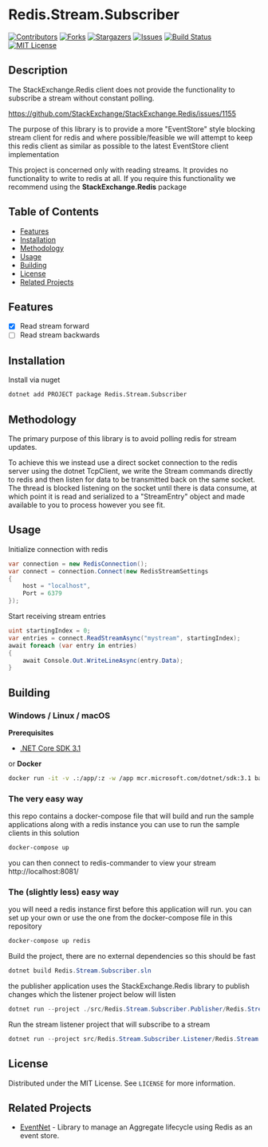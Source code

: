 # Redis.Stream.Subscriber
[![Contributors][contributors-shield]][contributors-url]
[![Forks][forks-shield]][forks-url]
[![Stargazers][stars-shield]][stars-url]
[![Issues][issues-shield]][issues-url]
[![Build Status][build-shield]][build-status]
[![MIT License][license-shield]][license-url]

## Description
The StackExchange.Redis client does not provide the functionality to subscribe a stream without constant polling. 

https://github.com/StackExchange/StackExchange.Redis/issues/1155

The purpose of this library is to provide a more "EventStore" style blocking stream client for redis and where possible/feasible we will attempt to keep this redis client as similar as possible to the latest EventStore client implementation

This project is concerned only with reading streams. It provides no functionality to write to redis at all. If you require this functionality we recommend using the **StackExchange.Redis** package

## Table of Contents
* [Features](#features)
* [Installation](#installation)
* [Methodology](#methodology)
* [Usage](#usage)
* [Building](#building)
* [License](#license)
* [Related Projects](#related-projects)

## Features
- [X] Read stream forward
- [ ] Read stream backwards

## Installation
Install via nuget
```bash
dotnet add PROJECT package Redis.Stream.Subscriber
```

## Methodology

The primary purpose of this library is to avoid  polling redis for stream updates. 

To achieve this we instead use a direct socket connection to the redis server using the dotnet TcpClient, we write the Stream commands directly to redis and then listen for data to be transmitted back on the same socket.
The thread is blocked listening on the socket until there is data consume, at which point it is read and serialized to a "StreamEntry" object and made available to you to process however you see fit. 

## Usage

Initialize connection with redis
```c#
var connection = new RedisConnection();
var connect = connection.Connect(new RedisStreamSettings
{
    host = "localhost",
    Port = 6379
});
```

Start receiving stream entries
```c#
uint startingIndex = 0;
var entries = connect.ReadStreamAsync("mystream", startingIndex);
await foreach (var entry in entries)
{
    await Console.Out.WriteLineAsync(entry.Data);
}
```

## Building
### Windows / Linux / macOS
**Prerequisites**
- [.NET Core SDK 3.1](https://dotnet.microsoft.com/download/dotnet-core/3.1)

or
**Docker**
```bash 
docker run -it -v .:/app/:z -w /app mcr.microsoft.com/dotnet/sdk:3.1 bash
```

### The very easy way
this repo contains a docker-compose file that will build and run the sample applications along with a redis instance you can use to run the sample clients in this solution

```bash
docker-compose up 
```

you can then connect to redis-commander to view your stream http://localhost:8081/

### The (slightly less) easy way
you will need a redis instance first before this application will run. you can set up your own
or use the one from the docker-compose file in this repository
```bash
docker-compose up redis
```

Build the project, there are no external dependencies so this should be fast
```c#
dotnet build Redis.Stream.Subscriber.sln
```

the publisher application uses the StackExchange.Redis library to publish changes which the listener project below will listen
```c#
dotnet run --project ./src/Redis.Stream.Subscriber.Publisher/Redis.Stream.Subscriber.Publisher.csproj
```

Run the stream listener project that will subscribe to a stream
```c#
dotnet run --project src/Redis.Stream.Subscriber.Listener/Redis.Stream.Subscriber.Listener.csproj
```

## License

Distributed under the MIT License. See `LICENSE` for more information.


## Related Projects
* [EventNet](https://github.com/jimfim/EventNet) - Library to manage an Aggregate lifecycle using Redis as an event store.

<!-- MARKDOWN LINKS & IMAGES -->
<!-- https://www.markdownguide.org/basic-syntax/#reference-style-links -->
[contributors-shield]: https://img.shields.io/github/contributors/jimfim/Redis.Stream.Subscriber.svg?style=for-the-badge
[contributors-url]: https://github.com/jimfim/Redis.Stream.Subscriber/graphs/contributors
[forks-shield]: https://img.shields.io/github/forks/jimfim/Redis.Stream.Subscriber.svg?style=for-the-badge
[forks-url]: https://github.com/jimfim/Redis.Stream.Subscriber/network/members
[stars-shield]: https://img.shields.io/github/stars/jimfim/Redis.Stream.Subscriber.svg?style=for-the-badge
[stars-url]: https://github.com/jimfim/Redis.Stream.Subscriber/stargazers
[issues-shield]: https://img.shields.io/github/issues/jimfim/Redis.Stream.Subscriber.svg?style=for-the-badge
[issues-url]: https://github.com/jimfim/Redis.Stream.Subscriber/issues
[license-shield]: https://img.shields.io/github/license/jimfim/Redis.Stream.Subscriber.svg?style=for-the-badge
[license-url]: https://github.com/jimfim/Redis.Stream.Subscriber/blob/master/LICENSE.txt
[build-shield]: https://img.shields.io/github/workflow/status/jimfim/Redis.Stream.Subscriber/.NET.svg?style=for-the-badge
[build-status]: https://img.shields.io/github/workflow/status/jimfim/Redis.Stream.Subscriber/.NET
